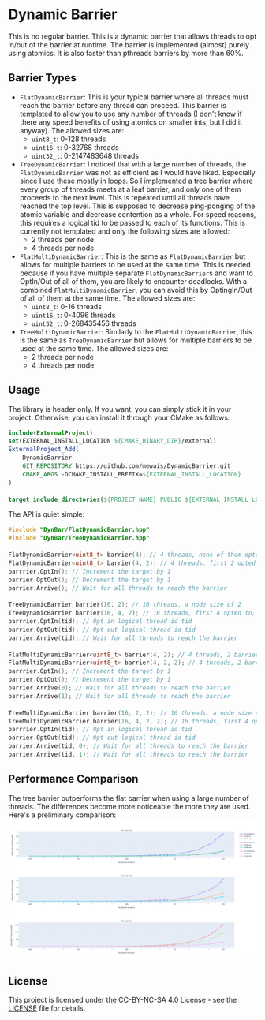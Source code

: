 # Dynamic Barrier
This is no regular barrier. This is a dynamic barrier that allows threads to opt in/out of the barrier at runtime. The barrier is implemented (almost) purely using atomics. It is also faster than pthreads barriers by more than 60%.

## Barrier Types
- `FlatDynamicBarrier`: This is your typical barrier where all threads must reach the barrier before any thread can proceed. This barrier is templated to allow you to use any number of threads (I don't know if there any speed benefits of using atomics on smaller ints, but I did it anyway). The allowed sizes are:
  - `uint8_t`: 0-128 threads
  - `uint16_t`: 0-32768 threads
  - `uint32_t`: 0-2147483648 threads
- `TreeDynamicBarrier`: I noticed that with a large number of threads, the `FlatDynamicBarrier` was not as efficient as I would have liked. Especially since I use these mostly in loops. So I implemented a tree barrier where every group of threads meets at a leaf barrier, and only one of them proceeds to the next level. This is repeated until all threads have reached the top level. This is supposed to decrease ping-ponging of the atomic variable and decrease contention as a whole. For speed reasons, 
this requires a logical tid to be passed to each of its functions. This is currently not templated and only the following sizes are allowed:
  - 2 threads per node
  - 4 threads per node
- `FlatMultiDynamicBarrier`: This is the same as `FlatDynamicBarrier` but allows for multiple barriers to be used at the same time. This is needed because if you have multiple separate `FlatDynamicBarrier`s and want to OptIn/Out of all of them, you are likely to encounter deadlocks. With a combined `FlatMultiDynamicBarrier`, you can avoid this by OptingIn/Out of all of them at the same time. The allowed sizes are:
  - `uint8_t`: 0-16 threads
  - `uint16_t`: 0-4096 threads
  - `uint32_t`: 0-268435456 threads
- `TreeMultiDynamicBarrier`: Similarly to the `FlatMultiDynamicBarrier`, this is the same as `TreeDynamicBarrier` but allows for multiple barriers to be used at the same time. The allowed sizes are:
  - 2 threads per node
  - 4 threads per node

## Usage
The library is header only. If you want, you can simply stick it in your project. Otherwise, you can install it through your CMake as follows:
```cmake
include(ExternalProject)
set(EXTERNAL_INSTALL_LOCATION ${CMAKE_BINARY_DIR}/external)
ExternalProject_Add(
    DynamicBarrier
    GIT_REPOSITORY https://github.com/mewais/DynamicBarrier.git
    CMAKE_ARGS -DCMAKE_INSTALL_PREFIX=${EXTERNAL_INSTALL_LOCATION}
)

target_include_directories(${PROJECT_NAME} PUBLIC ${EXTERNAL_INSTALL_LOCATION}/include)
```

The API is quiet simple:
```cpp
#include "DynBar/FlatDynamicBarrier.hpp"
#include "DynBar/TreeDynamicBarrier.hpp"

FlatDynamicBarrier<uint8_t> barrier(4); // 4 threads, none of them opted in
FlatDynamicBarrier<uint8_t> barrier(4, 2); // 4 threads, first 2 opted in
barrrier.OptIn(); // Increment the target by 1
barrier.OptOut(); // Decrement the target by 1
barrier.Arrive(); // Wait for all threads to reach the barrier

TreeDynamicBarrier barrier(16, 2); // 16 threads, a node size of 2
TreeDynamicBarrier barrier(16, 4, 2); // 16 threads, first 4 opted in, a node size of 2
barrrier.OptIn(tid); // Opt in logical thread id tid
barrier.OptOut(tid); // Opt out logical thread id tid
barrier.Arrive(tid); // Wait for all threads to reach the barrier

FlatMultiDynamicBarrier<uint8_t> barrier(4, 2); // 4 threads, 2 barriers
FlatMultiDynamicBarrier<uint8_t> barrier(4, 2, 2); // 4 threads, 2 barriers, first 2 opted in
barrrier.OptIn(); // Increment the target by 1
barrier.OptOut(); // Decrement the target by 1
barrier.Arrive(0); // Wait for all threads to reach the barrier
barrier.Arrive(1); // Wait for all threads to reach the barrier

TreeMultiDynamicBarrier barrier(16, 2, 2); // 16 threads, a node size of 2, 2 barriers
TreeMultiDynamicBarrier barrier(16, 4, 2, 2); // 16 threads, first 4 opted in, a node size of 2, 2 barriers
barrrier.OptIn(tid); // Opt in logical thread id tid
barrier.OptOut(tid); // Opt out logical thread id tid
barrier.Arrive(tid, 0); // Wait for all threads to reach the barrier
barrier.Arrive(tid, 1); // Wait for all threads to reach the barrier
```

## Performance Comparison
The tree barrier outperforms the flat barrier when using a large number of threads. The differences become more noticeable the more they are used. Here's a preliminary comparison:
![image](bench/Speed.png)

## License
This project is licensed under the CC-BY-NC-SA 4.0 License - see the [LICENSE](LICENSE) file for details.
